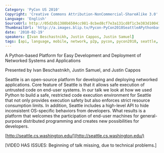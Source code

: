 ```yaml
---
Category: 'PyCon US 2010'
Copyright: 'Creative Commons Attribution-NonCommercial-ShareAlike 3.0'
Language: 'English'
SourceUrl: http://05d2db1380b6504cc981-8cbed8cf7e3a131cd8f1c3e383d10041.r93.cf2.rackcdn.com/pycon-us-2010/348_seattle-a-python-based-platform-for-easy-development-and-deployment-of-networked-systems-and-applications-162.m4v
ThumbnailUrl: 'http://a.images.blip.tv/Pycon-PyCon2010SeattleAPythonbasedPlatformForEasyDevelopmentAn600-243.jpg'
date: '2010-02-19'
speakers: [Ivan Beschastnikh, Justin Cappos, Justin Samuel]
tags: [api, language, mobile, network, p2p, pycon, pycon2010, seattle, security, university]
---
```

A Python-based Platform for Easy Development and Deployment of Networked
Systems and Applications

  
Presented by Ivan Beschastnikh, Justin Samuel, and Justin Cappos

  
Seattle is an open-source platform for developing and deploying networked
applications. Core feature of Seattle is that it allows safe execution of
untrusted code on end-user systems. In our talk we look at how we used Python
to build a safe, restricted code execution environment for Seattle that not
only provides execution safety but also enforces strict resource consumption
limits. In addition, Seattle includes a high-level API to hide inconsistent
OS-specific behaviors from developers. What results is a platform that
welcomes the participation of end-user machines for general-purpose
distributed programming and creates new possibilities for developers.

  
[http://seattle.cs.washington.edu/](http://seattle.cs.washington.edu/)

  
[VIDEO HAS ISSUES: Beginning of talk missing, due to technical problems.]

